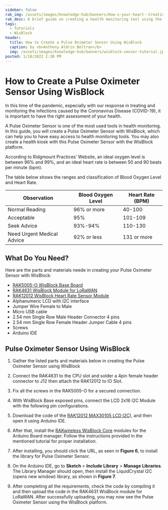 ```yaml
---
sidebar: false
rak_img: /assets/images/knowledge-hub/banners/How-s-your-heart--Creating-a-Pulse-Oximeter-Sensor-with-WisBlock.jpg
rak_desc: A brief guide on creating a health monitoring tool using the RAK WisBlock product such as RAK5005-O, RAK4631, and RAK12012.
tags:
  - Tutorials
  - WisBlock
header:
  title: How to Create a Pulse Oximeter Sensor Using WisBlock
  caption: by <b>Anthony Aldrin Beltran</b>
  img: /assets/images/knowledge-hub/banners/wisblock-sensor-tutorial.jpg
posted: 1/18/2022 2:30 PM
---
```


# How to Create a Pulse Oximeter Sensor Using WisBlock

In this time of the pandemic, especially with our response in treating and monitoring the infections caused by the Coronavirus Disease (COVID-19), it is important to have the right assessment of your health.

A Pulse Oximeter Sensor is one of the most used tools in health monitoring. In this guide, you will create a Pulse Oximeter Sensor with WisBlock, which can help you to have easy access to health monitoring tools. You may also create a health kiosk with this Pulse Oximeter Sensor with the WisBlock platform.

<rk-img
  src="\assets\images\knowledge-hub\tutorials\how-to-create-a-pulse-oximeter-sensor-using-wisblock\1.pulse-oximeter-sensor.png"
  width="70%"
  caption="Pulse Oximeter Sensor using WisBlock Platform"
/>


According to Ridgmount Practices’ Website, an ideal oxygen level is between 96% and 99%, and an ideal heart rate is between 50 and 90 beats per minute (bpm).

The table below shows the ranges and classification of Blood Oxygen Level and Heart Rate.


| Observation                | Blood Oxygen Level | Heart Rate (BPM) |
| -------------------------- | ------------------ | ---------------- |
| Normal Reading             | 96% or more        | 40-100           |
| Acceptable                 | 95%                | 101-109          |
| Seek Advice                | 93%-94%            | 110-130          |
| Need Urgent Medical Advice | 92% or less        | 131 or more      |


## What Do You Need?

Here are the parts and materials neede in creating your Pulse Oximeter Sensor with WisBlock:

- [RAK5005-O WisBlock Base Board](https://docs.rakwireless.com/Product-Categories/WisBlock/RAK5005-O/Overview/)
- [RAK4631 WisBlock Module for LoRaWAN](https://docs.rakwireless.com/Product-Categories/WisBlock/RAK4631/Overview/)
- [RAK12012 WisBlock Heart Rate Sensor Module](https://docs.rakwireless.com/Product-Categories/WisBlock/RAK12012/Overview/)
- Alphanumeric LCD with I2C interface
- Jumper Wire Female to Male
- Micro USB cable
- 2.54&nbsp;mm Single Row Male Header Connector 4 pins
- 2.54&nbsp;mm Single Row Female Header Jumper Cable 4 pins
- Screws
- Arduino IDE

## Pulse Oximeter Sensor Using WisBlock


1. Gather the listed parts and materials below in creating the Pulse Oximeter Sensor using WisBlock

<rk-img
  src="\assets\images\knowledge-hub\tutorials\how-to-create-a-pulse-oximeter-sensor-using-wisblock\2.parts-needed.png"
  width="100%"
  caption="Parts needed"
/>


2. Connect the RAK4631 to the CPU slot and solder a 4pin female header connector to J12 then attach the RAK12012 to IO Slot.


<rk-img
  src="\assets\images\knowledge-hub\tutorials\how-to-create-a-pulse-oximeter-sensor-using-wisblock\3.connect-rak4631.png"
  width="70%"
  caption="RAK4631 and CPU slot connection"
/>

3. Fix all the screws in the RAK5005-O for a secured connection.


<rk-img
  src="\assets\images\knowledge-hub\tutorials\how-to-create-a-pulse-oximeter-sensor-using-wisblock\4.fix-screws.gif"
  width="50%"
  caption="Fix all the screws"
/>



4. With WisBlock Base exposed pins, connect the LCD 2x16 I2C Module with the following pin configurations.

<rk-img
  src="\assets\images\knowledge-hub\tutorials\how-to-create-a-pulse-oximeter-sensor-using-wisblock\5.connect-lcd.png"
  width="90%"
  caption="LCD 2x16 I2C Module configurations"
/>


5. Download the code of the [RAK12012 MAX30105 LCD I2C](https://drive.google.com/drive/folders/1VB6nxWG9FcTTPRD_kC5N0_pySgqrSm15?usp=sharing)), and then open it using Arduino IDE.

6. After that, install the [RAKwireless WisBlock Core](https://github.com/RAKWireless/RAKwireless-Arduino-BSP-Index) modules for the Arduino Board manager. Follow the instructions provided in the mentioned tutorial for proper installation.

7. After installing, you should click the URL, as seen in **Figure 6**, to install the library for Pulse Oximeter Sensor.

<rk-img
  src="\assets\images\knowledge-hub\tutorials\how-to-create-a-pulse-oximeter-sensor-using-wisblock\6.pulse-oximeter-sensor-library.png"
  width="80%"
  caption="Pulse Oximeter Sensor library installation"
/>



8. On the Arduino IDE, go to **Sketch** > **Include Library** > **Manage Libraries**. The Library Manager should open, then install the LiquidCrystal I2C (opens new window) library, as shown in **Figure 7**.


<rk-img
  src="\assets\images\knowledge-hub\tutorials\how-to-create-a-pulse-oximeter-sensor-using-wisblock\7.install-liquidcrystal.png"
  width="80%"
  caption="Install LiquidCrystal I2C"
/>

9. After completing all the requirements, check the code by compiling it and then upload the code in the RAK4631 WisBlock module for LoRaWAN. After successfully uploading, you may now see the Pulse Oximeter Sensor using the WisBlock platform.
 

<rk-img
  src="\assets\images\knowledge-hub\tutorials\how-to-create-a-pulse-oximeter-sensor-using-wisblock\8.compile-code.png"
  width="70%"
  caption="Compile and upload the code"
/>



